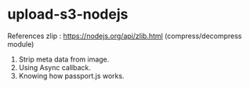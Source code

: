 # upload-s3-nodejs

References
zlip : https://nodejs.org/api/zlib.html (compress/decompress module)

1. Strip meta data from image.
2. Using Async callback.
3. Knowing how passport.js works.
